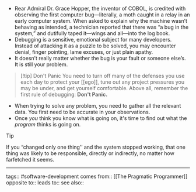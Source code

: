 - Rear Admiral Dr. Grace Hopper, the inventor of COBOL, is credited with observing the first computer bug—literally, a moth caught in a relay in an early computer system. When asked to explain why the machine wasn’t behaving as intended, a technician reported that there was “a bug in the system,” and dutifully taped it—wings and all—into the log book.
- Debugging is a sensitive, emotional subject for many developers. Instead of attacking it as a puzzle to be solved, you may encounter denial, finger pointing, lame excuses, or just plain apathy.
- It doesn’t really matter whether the bug is your fault or someone else’s. It is still your problem.

> [!tip] Don't Panic
> You need to turn off many of the defenses you use each day to protect your [[ego]], tune out any project pressures you may be under, and get yourself comfortable. Above all, remember the first rule of debugging: **Don't Panic.**

- When trying to solve any problem, you need to gather all the relevant data. You first need to be accurate in your observations.
- Once _you_ think you know what is going on, it's time to find out what the _program_ thinks is going on.

> [!tip]
> If you “changed only one thing’’ and the system stopped working, that one thing was likely to be responsible, directly or indirectly, no matter how farfetched it seems.

---

tags:: #software-development
comes from:: [[The Pragmatic Programmer]]
opposite to::
leads to::
see also::
